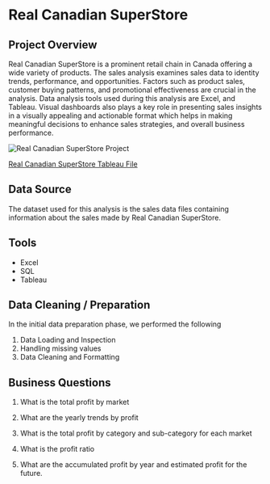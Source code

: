 
# **Real Canadian SuperStore**

## Project Overview

Real Canadian SuperStore is a prominent retail chain in Canada offering a wide variety of products. The sales analysis examines sales data to identity trends, performance, and opportunities. Factors such as product sales, customer buying patterns, and promotional effectiveness are crucial in the analysis. Data analysis tools used during this analysis are Excel, and Tableau. Visual dashboards also plays a key role in presenting sales insights in a visually appealing and actionable format which helps in making meaningful decisions to enhance sales strategies, and overall business performance.

![Real Canadian SuperStore Project](https://github.com/Oluwafemiokans/Real-Canadian-SuperStore/assets/159950899/3799c510-ad7e-4ab3-97ff-cef0f11e942b)

[Real Canadian SuperStore Tableau File](https://public.tableau.com/app/profile/oluwafemi.okanlawon/viz/GlobalSuperstore_17003160394660/Dashboard2?publish=yes)

## Data Source

The dataset used for this analysis is the sales data files containing information about the sales made by Real Canadian SuperStore.

## Tools 

- Excel
- SQL
- Tableau

## Data Cleaning / Preparation

In the initial data preparation phase, we performed the following

1. Data Loading and Inspection
2. Handling missing values
3. Data Cleaning and Formatting

## Business Questions

1. What is the total profit by market

2. What are the yearly trends by profit

3. What is the total profit by category and sub-category for each market

4. What is the profit ratio

5. What are the accumulated profit by year and estimated profit for the future.
